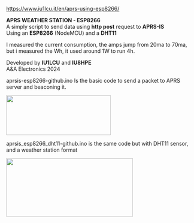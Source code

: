 https://www.iu1lcu.it/en/aprs-using-esp8266/
<p><strong>APRS WEATHER STATION - ESP8266</strong><br />A simply script to send data using <strong>http post</strong> request to <strong>APRS-IS</strong><br />Using an <strong>ESP8266</strong> (NodeMCU) and a <strong>DHT11</strong></p>
<p>I measured the current consumption, the amps jump from 20ma to 70ma, but i measured the Wh, it used around 1W to run 4h.<br /></p>
<p>Developed by <strong>IU1LCU</strong> and <strong>IU8HPE</strong><br />A&amp;A Electronics 2024</p>
<p>aprsis-esp8266-github.ino Is the basic code to send a packet to APRS server and beaconing it.</p>
<p><img src="https://www.iu1lcu.it/wp-content/uploads/2025/02/aprsbeacon.jpg" alt="" width="279" height="106" /></p>
<p>aprsis_esp8266_dht11-github.ino is the same code but with DHT11 sensor, and a weather station format</p>
<p><img src="[https://www.qsl.net/i/iu1lcu//images/aprswx.jpg](https://www.iu1lcu.it/wp-content/uploads/2025/02/aprswx.jpg)" alt="" width="338" height="156" /></p>
